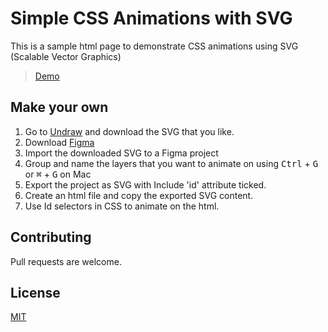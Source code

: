 # Simple CSS Animations with SVG

This is a sample html page to demonstrate CSS animations using SVG (Scalable Vector Graphics)

>[Demo](https://shivamkataria2000.github.io/simple-css-animation-using-svg/)

## Make your own

1. Go to [Undraw](https://undraw.co/illustrations) and download the SVG that you like.
2. Download [Figma](https://www.figma.com/downloads/)
3. Import the downloaded SVG to a Figma project
4. Group and name the layers that you want to animate on using <kbd>Ctrl</kbd> + <kbd>G</kbd>  or <kbd>⌘</kbd> + <kbd>G</kbd> on Mac
5. Export the project as SVG with Include 'id' attribute ticked.
6. Create an html file and copy the exported SVG content.
7. Use Id selectors in CSS to animate on the html.

## Contributing
Pull requests are welcome.

## License
[MIT](https://choosealicense.com/licenses/mit/)